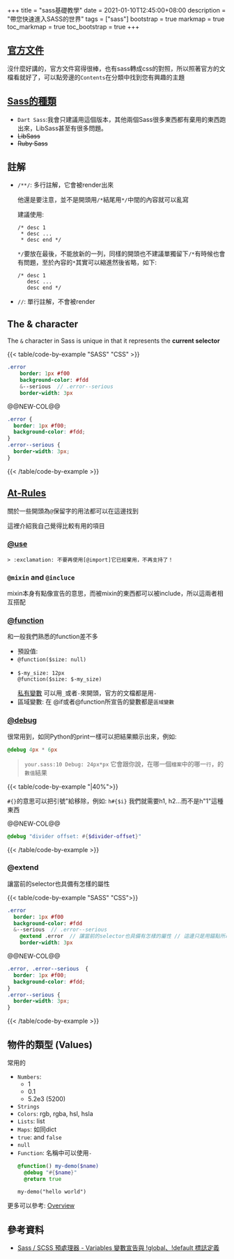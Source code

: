 +++
title = "sass基礎教學"
date = 2021-01-10T12:45:00+08:00
description = "帶您快速進入SASS的世界"
tags = ["sass"]
bootstrap = true
markmap = true
toc_markmap = true
toc_bootstrap = true
+++


## [官方文件](https://sass-lang.com/documentation)

沒什麼好講的，官方文件寫得很棒，也有sass轉成css的對照，所以照著官方的文檔看就好了，可以點旁邊的``Contents``在分類中找到您有興趣的主題

## [Sass的種類](https://sass-lang.com/documentation/values/functions)

- ``Dart Sass``\:我會只建議用這個版本，其他兩個Sass很多東西都有棄用的東西跑出來，LibSass甚至有很多問題。
- ~~LibSass~~
- ~~Ruby Sass~~

## 註解

- ``/**/``: 多行註解，它會被render出來

  他還是要注意，並不是開頭用``/*``結尾用``*/``中間的內容就可以亂寫

  建議使用:

  ```
  /* desc 1
   * desc ...
   * desc end */
  ```

  ``*/``要放在最後，不能放新的一列，同樣的開頭也不建議單獨留下``/*``有時候也會有問題，至於內容的``*``其實可以縮進然後省略，如下:

  ```
  /* desc 1
     desc ...
     desc end */
  ```

- ``//``: 單行註解，不會被render

## The & character

The ``&`` character in Sass is unique in that it represents the **current selector**

{{< table/code-by-example "SASS" "CSS" >}}

```sass
.error
    border: 1px #f00
    background-color: #fdd
    &--serious  // .error--serious
    border-width: 3px
```

@@NEW-COL@@

```css
.error {
  border: 1px #f00;
  background-color: #fdd;
}
.error--serious {
  border-width: 3px;
}
```

{{< /table/code-by-example >}}


## [At-Rules]

關於一些開頭為``@``保留字的用法都可以在這邊找到

這裡介紹我自己覺得比較有用的項目

### [@use]

    > :exclamation: 不要再使用[@import]它已經棄用，不再支持了！

### ``@mixin`` and ``@incluce``

mixin本身有點像宣告的意思，而被mixin的東西都可以被include，所以這兩者相互搭配

### [@function]

和一般我們熟悉的function差不多

- 預設值:
- ``@function($size: null)``
- ```
  $-my_size: 12px
  @function($size: $-my_size)
  ```
  [私有變數](https://sass-lang.com/documentation/at-rules/use#private-members) 可以用``_``或者``-``來開頭，官方的文檔都是用``-``
- 區域變數:
在 @if或者@function所宣告的變數都是``區域變數``

### [@debug]

很常用到，如同Python的print一樣可以把結果顯示出來，例如:

```sass
@debug 4px * 6px
```

> ``your.sass:10 Debug: 24px*px``
它會跟你說，在哪一個``檔案``中的哪一``行``，的``數值``結果

{{< table/code-by-example "|40%">}}

``#{}``的意思可以把引號"給移除，例如: ``h#{$i}`` 我們就需要h1, h2...而不是h"1"這種東西

@@NEW-COL@@

```sass
@debug "divider offset: #{$divider-offset}"
```

{{< /table/code-by-example >}}


### @extend

讓當前的selector也具備有怎樣的屬性

{{< table/code-by-example "SASS" "CSS">}}

```sass
.error
  border: 1px #f00
  background-color: #fdd
  &--serious  // .error--serious
    @extend .error  // 讓當前的selector也具備有怎樣的屬性 // 這邊只是用錨點所以有縮排
    border-width: 3px
```

@@NEW-COL@@

```css
.error, .error--serious  {
  border: 1px #f00;
  background-color: #fdd;
}
.error--serious {
  border-width: 3px;
}
```
{{< /table/code-by-example >}}

## 物件的類型 (Values)

常用的

- ``Numbers``:
    - 1
    - 0.1
    - 5.2e3 (5200)
- ``Strings``
- ``Colors``: rgb, rgba, hsl, hsla
- ``Lists``\: list
- ``Maps``\: 如同dict
- ``true``\: and ``false``
- ``null``
- ``Function``\: 名稱中可以使用``-``
    ```sass
    @function() my-demo($name)
      @debug "#{$name}"
      @return true

    my-demo("hello world")
    ```

更多可以參考: [Overview](https://sass-lang.com/documentation/values)



## 參考資料

- [Sass / SCSS 預處理器 - Variables 變數宣告與 !global、!default 標誌定義](https://awdr74100.github.io/2020-05-25-scss-variables/)


[@import]: https://sass-lang.com/documentation/at-rules/import
[@use]: https://sass-lang.com/documentation/at-rules/use
[@function]: https://sass-lang.com/documentation/at-rules/function
[@debug]: https://sass-lang.com/documentation/at-rules/debug
[At-Rules]: https://sass-lang.com/documentation/at-rules
